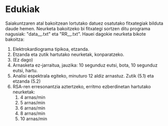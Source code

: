 # Edukiak

Saiakuntzaren atal bakoitzean lortutako datuez osatutako fitxategiak bilduta daude hemen. Neurketa bakoitzeko bi fitxategi sortzen ditu programa nagusiak: "data__.txt" eta "RR__.txt". Hauei dagokie neurketa bikote bakoitza:

1. Elektrokardiograma tipikoa, etzanda. 
2. Etzanda eta zutik hartutako neurketak, konparatzeko.
3. (Ez dago)
4. Arnasketa ez-jarraitua, jauzika: 10 segunduz eutsi, bota, 10 segunduz eutsi, hartu.
5. Analisi espektrala egiteko, minuturo 12 aldiz arnastuz. Zutik (5.1) eta etzanda (5.2)
6. RSA-ren erresonantzia aztertzeko, erritmo ezberdinetan hartutako neurketak:
   1. 4 arnas/min
   2. 5 arnas/min
   3. 6 arnas/min
   4. 8 arnas/min
   5. 10 arnas/min
